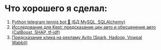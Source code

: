 # Что хорошего я сделал:
1. [Python telegram tennis bot 🎾 (БД MySQL, SQLAlchemy)](https://github.com/Blausher/show/tree/main/tg_tennis_project)
2. [Исследование для Kept: предсказание цен авто и обесценение авто (CatBoost, SHAP, tf-idf)](https://github.com/Blausher/show/tree/main/kept_task)
3. [Предсказание клика на рекламу Avito (Spark, Hadoop, Vowpal Wabbit)](https://github.com/Blausher/show/tree/main/avito_click_prediction)
